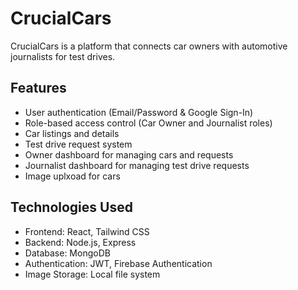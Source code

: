 # CrucialCars

CrucialCars is a platform that connects car owners with automotive journalists for test drives.

## Features

- User authentication (Email/Password & Google Sign-In)
- Role-based access control (Car Owner and Journalist roles)
- Car listings and details
- Test drive request system
- Owner dashboard for managing cars and requests
- Journalist dashboard for managing test drive requests
- Image uplxoad for cars

## Technologies Used

- Frontend: React, Tailwind CSS
- Backend: Node.js, Express
- Database: MongoDB
- Authentication: JWT, Firebase Authentication
- Image Storage: Local file system
